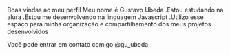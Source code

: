 Boas vindas ao meu perfil
Meu nome é Gustavo Ubeda 
.Estou estudando na alura
.Estou me desenvolvendo na linguagem Javascript
.Utilizo esse espaço para minha organização e compartilhamento dos meus projetos desenvolvidos

Você pode entrar em contato comigo 
@gu_ubeda
